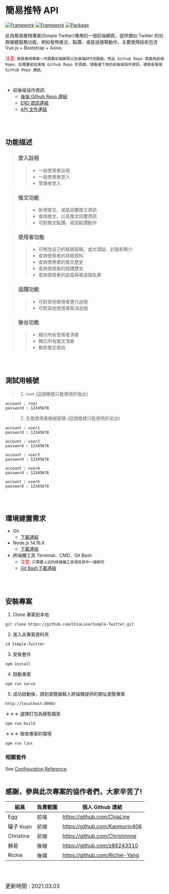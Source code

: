 # 簡易推特 API

[![Framework](https://img.shields.io/badge/Framework-Vue-aliceblue.svg)](https://www.npmjs.com/package/vue)
[![Framework](https://img.shields.io/badge/Framework-Bootstrap-steelblue.svg)](https://getbootstrap.com/docs/4.4/getting-started/introduction/)
[![Package](https://img.shields.io/badge/Package-Axios-lightblue.svg)](https://www.npmjs.com/package/axios)

此為簡易推特專案(Simple Twitter)專用的一個前端網頁，提供類似 Twitter 的社群媒體服務功能，例如發佈推文、點讚、或是追隨等動作，主要使用技術包含 Vue.js + Bootstrap + Axios

<span style="color: red">注意:</span> `簡易推特專案一共需要前端網頁以及後端API伺服器，而此 Github Repo 頁面為前端 Repo，如果要前往後端 Github Repo 的頁面，請看接下來的前後端協作資訊，裡面有後端 Github Repo 連結。`

<br>

- 前後端協作資訊:
  - [後端 Github Repo 連結](https://github.com/Richie-Yang/twitter-api-2020)
  - [ERD 資訊連結](https://app.quickdatabasediagrams.com/#/d/BdkVRy)
  - [API 文件連結](https://app.swaggerhub.com/apis-docs/Richie-Yang/simpleTwitter/1.0.0-oas3)

<br>
<br>

## <strong>功能描述</strong>

> ### 登入註冊
>> - 一般使用者註冊
>> - 一般使用者登入
>> - 管理者登入

> ### 推文功能
>> - 新增推文、或是回覆推文資訊
>> - 查詢推文、以及推文回覆資訊
>> - 可對推文點讚、收回點讚動作

> ### 使用者功能
>> - 可修改自己的帳號密碼、或大頭貼、封面和簡介
>> - 查詢使用者的詳細資料
>> - 查詢使用者的推文歷史
>> - 查詢使用者的按讚歷史
>> - 查詢使用者的追蹤與被追隨名單

> ### 追隨功能
>> - 可對其他使用者進行追隨
>> - 可對其他使用者取消追隨

> ### 後台功能
>> - 顯示所有使用者清單
>> - 顯示所有推文清單
>> - 刪除推文資訊

<br>
<br>

## <strong>測試用帳號</strong>
> 1. root (這個帳號只能使用於後台)
```text
account : root
password : 12345678
```

> 2. 五個使用者帳號密碼 (這個帳號只能使用於前台)
```text
account : user1
password : 12345678
```
```text
account : user2
password : 12345678
```
```text
account : user3
password : 12345678
```
```text
account : user4
password : 12345678
```
```text
account : user5
password : 12345678
```

<br>
<br>


## <strong>環境建置需求</strong>
- Git
  - [下載連結](https://git-scm.com/downloads) 
- Node.js 14.16.X
  - [下載連結](https://nodejs.org/dist/v14.16.0/)
- 終端機工具 Terminal、CMD、Git Bash
  - <span style="color: red">注意:</span> `只需要上述的終端機工具項目其中一個即可`
  - [Git Bash下載連結](https://gitforwindows.org/)


<br>
<br>

## 安裝專案
1. Clone 專案到本地
```
git clone https://github.com/ChiaLine/Simple-Twitter.git
```
2. 進入此專案資料夾
```
cd Simple-Twitter
```
3. 安裝套件
```
npm install
```

4. 啟動專案
```
npm run serve
```

5. 成功啟動後，請到瀏覽器輸入終端機提供的網址瀏覽專案
```
http://localhost:8080/ 
```

＊＊＊ 選擇打包為靜態檔案
```
npm run build
```

＊＊＊ 檢查專案的環境
```
npm run lint
```

### 相關套件
See [Configuration Reference](https://cli.vuejs.org/config/).
<br>
<br>

## <strong>感謝，參與此次專案的協作者們，大家辛苦了!</strong>
| 組員 | 負責範圍 | 個人 Github 連結 |
| --- | --- | --- | 
| Egg | 前端 | https://github.com/ChiaLine |
| 罐子 Kuan | 前端 | https://github.com/Kanmurio406 |
| Christine | 前端 | https://github.com/Christinnne |
| 靜易 | 後端 | https://github.com/z88243310 |
| Richie | 後端 | https://github.com/Richie-Yang |

<br>
<br>

<p style="font-size: 1.2em">更新時間 : 2021.03.03</p>
